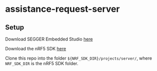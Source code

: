 # assistance-request-server

## Setup
Download SEGGER Embedded Studio [here](https://www.segger.com/products/development-tools/embedded-studio/)

Download the nRF5 SDK [here](https://www.nordicsemi.com/Software-and-tools/Software/nRF5-SDK)

Clone this repo into the folder `${NRF_SDK_DIR}/projects/server/`,  where `NRF_SDK_DIR` is the nRF5 SDK folder.
